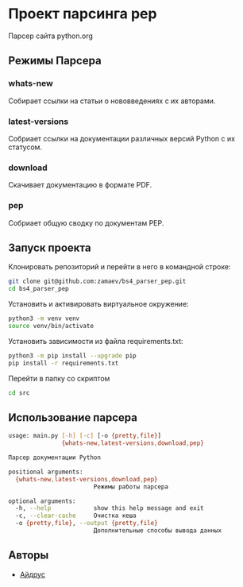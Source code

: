 # Проект парсинга pep
Парсер сайта python.org

## Режимы Парсера

### whats-new
Собирает ссылки на статьи о нововведениях с их авторами.

### latest-versions
Собриает ссылки на документации различных версий Python с их статусом.

### download
Скачивает документацию в формате PDF.

### pep
Собриает общую сводку по документам PEP.


## Запуск проекта
Клонировать репозиторий и перейти в него в командной строке:
```bash
git clone git@github.com:zamaev/bs4_parser_pep.git
cd bs4_parser_pep
```

Установить и активировать виртуальное окружение:
```bash
python3 -m venv venv
source venv/bin/activate
```

Установить зависимости из файла requirements.txt:
```bash
python3 -m pip install --upgrade pip
pip install -r requirements.txt
```

Перейти в папку со скриптом
```bash
cd src
```

## Использование парсера
```bash
usage: main.py [-h] [-c] [-o {pretty,file}]
               {whats-new,latest-versions,download,pep}

Парсер документации Python

positional arguments:
  {whats-new,latest-versions,download,pep}
                        Режимы работы парсера

optional arguments:
  -h, --help            show this help message and exit
  -c, --clear-cache     Очистка кеша
  -o {pretty,file}, --output {pretty,file}
                        Дополнительные способы вывода данных
```

## Авторы
- [Айдрус](https://github.com/zamaev)
